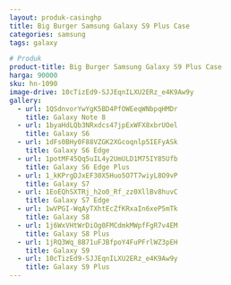 ```yaml
---
layout: produk-casinghp
title: Big Burger Samsung Galaxy S9 Plus Case
categories: samsung
tags: galaxy

# Produk
product-title: Big Burger Samsung Galaxy S9 Plus Case
harga: 90000
sku: hn-1090
image-drive: 10cTizEd9-SJJEqnILXU2ERz_e4K9Aw9y
gallery:
  - url: 1QSdnvorYwYgK5BD4PfOWEeqWNbpqHMDr
    title: Galaxy Note 8
  - url: 1byaHdLQb3NRxdcs47jpExWFX8xbrUOel
    title: Galaxy S6
  - url: 1dFs0BHy0F88VZGK2XGcoqnlp5IEFyASk
    title: Galaxy S6 Edge
  - url: 1potMF45Qq5uIL4y2UmULD1M75IY85Ufb
    title: Galaxy S6 Edge Plus
  - url: 1_kKPrgDJxEF30X5Huo5O7T7wiyL8O9vP
    title: Galaxy S7
  - url: 1EoEQhSXTRj_h2o0_Rf_zz0XllBv8huvC
    title: Galaxy S7 Edge
  - url: 1wVPGI-WqAyTXhtEcZfKRxaIn6xeP5mTk
    title: Galaxy S8
  - url: 1j6WxVHtWrDiOg0FMCdmkMWpfFgR7v4EM
    title: Galaxy S8 Plus
  - url: 1jRQ3Wq_8B71uFJBfpoY4FuPFrlWZ3pEH
    title: Galaxy S9
  - url: 10cTizEd9-SJJEqnILXU2ERz_e4K9Aw9y
    title: Galaxy S9 Plus
---
```


